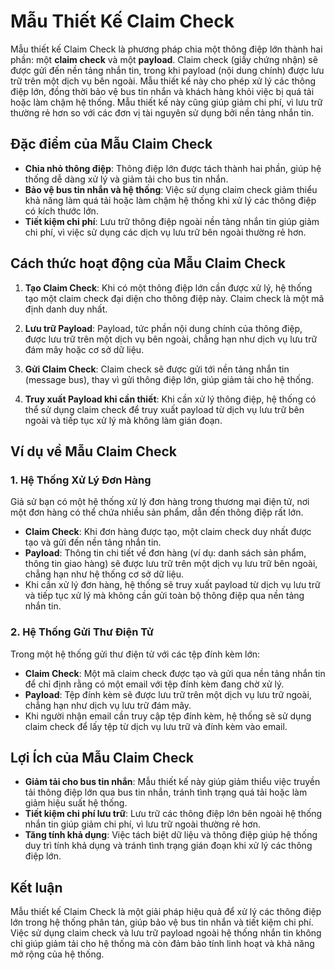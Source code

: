 # Mẫu Thiết Kế Claim Check

Mẫu thiết kế Claim Check là phương pháp chia một thông điệp lớn thành hai phần: một **claim check** và một **payload**. Claim check (giấy chứng nhận) sẽ được gửi đến nền tảng nhắn tin, trong khi payload (nội dung chính) được lưu trữ trên một dịch vụ bên ngoài. Mẫu thiết kế này cho phép xử lý các thông điệp lớn, đồng thời bảo vệ bus tin nhắn và khách hàng khỏi việc bị quá tải hoặc làm chậm hệ thống. Mẫu thiết kế này cũng giúp giảm chi phí, vì lưu trữ thường rẻ hơn so với các đơn vị tài nguyên sử dụng bởi nền tảng nhắn tin.

## Đặc điểm của Mẫu Claim Check

- **Chia nhỏ thông điệp**: Thông điệp lớn được tách thành hai phần, giúp hệ thống dễ dàng xử lý và giảm tải cho bus tin nhắn.
- **Bảo vệ bus tin nhắn và hệ thống**: Việc sử dụng claim check giảm thiểu khả năng làm quá tải hoặc làm chậm hệ thống khi xử lý các thông điệp có kích thước lớn.
- **Tiết kiệm chi phí**: Lưu trữ thông điệp ngoài nền tảng nhắn tin giúp giảm chi phí, vì việc sử dụng các dịch vụ lưu trữ bên ngoài thường rẻ hơn.

## Cách thức hoạt động của Mẫu Claim Check

1. **Tạo Claim Check**: Khi có một thông điệp lớn cần được xử lý, hệ thống tạo một claim check đại diện cho thông điệp này. Claim check là một mã định danh duy nhất.
   
2. **Lưu trữ Payload**: Payload, tức phần nội dung chính của thông điệp, được lưu trữ trên một dịch vụ bên ngoài, chẳng hạn như dịch vụ lưu trữ đám mây hoặc cơ sở dữ liệu.

3. **Gửi Claim Check**: Claim check sẽ được gửi tới nền tảng nhắn tin (message bus), thay vì gửi thông điệp lớn, giúp giảm tải cho hệ thống.

4. **Truy xuất Payload khi cần thiết**: Khi cần xử lý thông điệp, hệ thống có thể sử dụng claim check để truy xuất payload từ dịch vụ lưu trữ bên ngoài và tiếp tục xử lý mà không làm gián đoạn.

## Ví dụ về Mẫu Claim Check

### 1. Hệ Thống Xử Lý Đơn Hàng

Giả sử bạn có một hệ thống xử lý đơn hàng trong thương mại điện tử, nơi một đơn hàng có thể chứa nhiều sản phẩm, dẫn đến thông điệp rất lớn.

- **Claim Check**: Khi đơn hàng được tạo, một claim check duy nhất được tạo và gửi đến nền tảng nhắn tin.
- **Payload**: Thông tin chi tiết về đơn hàng (ví dụ: danh sách sản phẩm, thông tin giao hàng) sẽ được lưu trữ trên một dịch vụ lưu trữ bên ngoài, chẳng hạn như hệ thống cơ sở dữ liệu.
- Khi cần xử lý đơn hàng, hệ thống sẽ truy xuất payload từ dịch vụ lưu trữ và tiếp tục xử lý mà không cần gửi toàn bộ thông điệp qua nền tảng nhắn tin.

### 2. Hệ Thống Gửi Thư Điện Tử

Trong một hệ thống gửi thư điện tử với các tệp đính kèm lớn:

- **Claim Check**: Một mã claim check được tạo và gửi qua nền tảng nhắn tin để chỉ định rằng có một email với tệp đính kèm đang chờ xử lý.
- **Payload**: Tệp đính kèm sẽ được lưu trữ trên một dịch vụ lưu trữ ngoài, chẳng hạn như dịch vụ lưu trữ đám mây.
- Khi người nhận email cần truy cập tệp đính kèm, hệ thống sẽ sử dụng claim check để lấy tệp từ dịch vụ lưu trữ và đính kèm vào email.

## Lợi Ích của Mẫu Claim Check

- **Giảm tải cho bus tin nhắn**: Mẫu thiết kế này giúp giảm thiểu việc truyền tải thông điệp lớn qua bus tin nhắn, tránh tình trạng quá tải hoặc làm giảm hiệu suất hệ thống.
- **Tiết kiệm chi phí lưu trữ**: Lưu trữ các thông điệp lớn bên ngoài hệ thống nhắn tin giúp giảm chi phí, vì lưu trữ ngoài thường rẻ hơn.
- **Tăng tính khả dụng**: Việc tách biệt dữ liệu và thông điệp giúp hệ thống duy trì tính khả dụng và tránh tình trạng gián đoạn khi xử lý các thông điệp lớn.

## Kết luận

Mẫu thiết kế Claim Check là một giải pháp hiệu quả để xử lý các thông điệp lớn trong hệ thống phân tán, giúp bảo vệ bus tin nhắn và tiết kiệm chi phí. Việc sử dụng claim check và lưu trữ payload ngoài hệ thống nhắn tin không chỉ giúp giảm tải cho hệ thống mà còn đảm bảo tính linh hoạt và khả năng mở rộng của hệ thống.